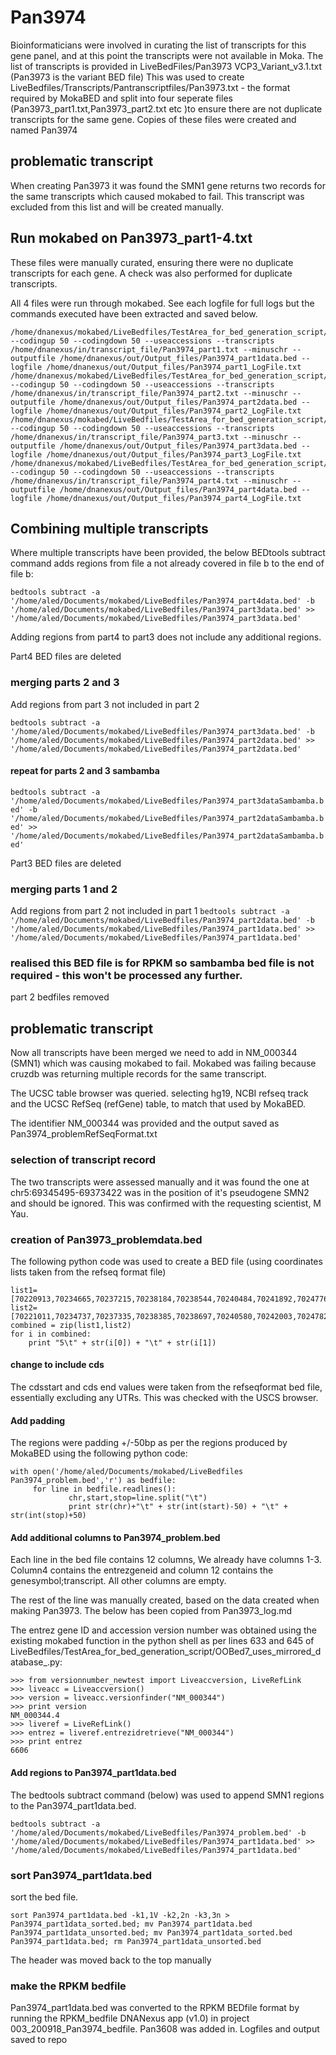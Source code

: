 # Pan3974
Bioinformaticians were involved in curating the list of transcripts for this gene panel, and at this point the transcripts were not available in Moka.
The list of transcripts is provided in LiveBedFiles/Pan3973 VCP3_Variant_v3.1.txt (Pan3973 is the variant BED file)
This was used to create LiveBedfiles/Transcripts/Pantranscriptfiles/Pan3973.txt - the format required by MokaBED and split into four seperate files (Pan3973_part1.txt,Pan3973_part2.txt etc )to ensure there are not duplicate transcripts for the same gene.
Copies of these files were created and named Pan3974

## problematic transcript
When creating Pan3973 it was found the SMN1 gene returns two records for the same transcripts which caused mokabed to fail. This transcript was excluded from this list and will be created manually.

## Run mokabed on Pan3973_part1-4.txt
These files were manually curated, ensuring there were no duplicate transcripts for each gene. A check was also performed for duplicate transcripts.

All 4 files were run through mokabed. See each logfile for full logs but the commands executed have been extracted and saved below. 
```
/home/dnanexus/mokabed/LiveBedfiles/TestArea_for_bed_generation_script/OOBed7_uses_mirrored_database_.py --codingup 50 --codingdown 50 --useaccessions --transcripts /home/dnanexus/in/transcript_file/Pan3974_part1.txt --minuschr --outputfile /home/dnanexus/out/Output_files/Pan3974_part1data.bed --logfile /home/dnanexus/out/Output_files/Pan3974_part1_LogFile.txt 
/home/dnanexus/mokabed/LiveBedfiles/TestArea_for_bed_generation_script/OOBed7_uses_mirrored_database_.py --codingup 50 --codingdown 50 --useaccessions --transcripts /home/dnanexus/in/transcript_file/Pan3974_part2.txt --minuschr --outputfile /home/dnanexus/out/Output_files/Pan3974_part2data.bed --logfile /home/dnanexus/out/Output_files/Pan3974_part2_LogFile.txt 
/home/dnanexus/mokabed/LiveBedfiles/TestArea_for_bed_generation_script/OOBed7_uses_mirrored_database_.py --codingup 50 --codingdown 50 --useaccessions --transcripts /home/dnanexus/in/transcript_file/Pan3974_part3.txt --minuschr --outputfile /home/dnanexus/out/Output_files/Pan3974_part3data.bed --logfile /home/dnanexus/out/Output_files/Pan3974_part3_LogFile.txt 
/home/dnanexus/mokabed/LiveBedfiles/TestArea_for_bed_generation_script/OOBed7_uses_mirrored_database_.py --codingup 50 --codingdown 50 --useaccessions --transcripts /home/dnanexus/in/transcript_file/Pan3974_part4.txt --minuschr --outputfile /home/dnanexus/out/Output_files/Pan3974_part4data.bed --logfile /home/dnanexus/out/Output_files/Pan3974_part4_LogFile.txt 
```

## Combining multiple transcripts
Where multiple transcripts have been provided, the below BEDtools subtract command adds regions from file a not already covered in file b to the end of file b:

`bedtools subtract -a '/home/aled/Documents/mokabed/LiveBedfiles/Pan3974_part4data.bed' -b '/home/aled/Documents/mokabed/LiveBedfiles/Pan3974_part3data.bed' >> '/home/aled/Documents/mokabed/LiveBedfiles/Pan3974_part3data.bed'`

Adding regions from part4 to part3 does not include any additional regions.

Part4 BED files are deleted

### merging parts 2 and 3
Add regions from part 3 not included in part 2

`bedtools subtract -a '/home/aled/Documents/mokabed/LiveBedfiles/Pan3974_part3data.bed' -b '/home/aled/Documents/mokabed/LiveBedfiles/Pan3974_part2data.bed' >> '/home/aled/Documents/mokabed/LiveBedfiles/Pan3974_part2data.bed'`

#### repeat for parts 2 and 3 sambamba
`bedtools subtract -a '/home/aled/Documents/mokabed/LiveBedfiles/Pan3974_part3dataSambamba.bed' -b '/home/aled/Documents/mokabed/LiveBedfiles/Pan3974_part2dataSambamba.bed' >> '/home/aled/Documents/mokabed/LiveBedfiles/Pan3974_part2dataSambamba.bed'`

Part3 BED files are deleted

### merging parts 1 and 2
Add regions from part 2 not included in part 1
`bedtools subtract -a '/home/aled/Documents/mokabed/LiveBedfiles/Pan3974_part2data.bed' -b '/home/aled/Documents/mokabed/LiveBedfiles/Pan3974_part1data.bed' >> '/home/aled/Documents/mokabed/LiveBedfiles/Pan3974_part1data.bed'`

### realised this BED file is for RPKM so sambamba bed file is not required - this won't be processed any further.
part 2 bedfiles removed

## problematic transcript
Now all transcripts have been merged we need to add in NM_000344 (SMN1) which was causing mokabed to fail.
Mokabed was failing because cruzdb was returning multiple records for the same transcript.

The UCSC table browser was queried. selecting hg19, NCBI refseq track and the UCSC RefSeq (refGene) table, to match that used by MokaBED.

The identifier NM_000344 was provided and the output saved as Pan3974_problemRefSeqFormat.txt

### selection of transcript record
The two transcripts were assessed manually and it was found the one at chr5:69345495-69373422 was in the position of it's pseudogene SMN2 and should be ignored. This was confirmed with the requesting scientist, M Yau.

### creation of Pan3973_problemdata.bed
The following python code was used to create a BED file (using coordinates lists taken from the refseq format file)
```
list1=[70220913,70234665,70237215,70238184,70238544,70240484,70241892,70247767,70248265]
list2=[70221011,70234737,70237335,70238385,70238697,70240580,70242003,70247821,70248842]
combined = zip(list1,list2)
for i in combined:
    print "5\t" + str(i[0]) + "\t" + str(i[1])
```

#### change to include cds
The cdsstart and cds end values were taken from the refseqformat bed file, essentially excluding any UTRs. This was checked with the USCS browser.

#### Add padding
The regions were padding +/-50bp as per the regions produced by MokaBED using the following python code:

```
with open('/home/aled/Documents/mokabed/LiveBedfiles Pan3974_problem.bed','r') as bedfile:
     for line in bedfile.readlines():
             chr,start,stop=line.split("\t")
             print str(chr)+"\t" + str(int(start)-50) + "\t" + str(int(stop)+50)
```

#### Add additional columns to Pan3974_problem.bed
Each line in the bed file contains 12 columns, We already have columns 1-3. Column4 contains the entrezgeneid and column 12 contains the genesymbol;transcript. All other columns are empty.

The rest of the line was manually created, based on the data created when making Pan3973. The below has been copied from Pan3973_log.md

The entrez gene ID and accession version number was obtained using the existing mokabed function in the python shell as per lines 633 and 645 of LiveBedfiles/TestArea_for_bed_generation_script/OOBed7_uses_mirrored_database_.py:
```
>>> from versionnumber_newtest import Liveaccversion, LiveRefLink
>>> liveacc = Liveaccversion()
>>> version = liveacc.versionfinder("NM_000344")
>>> print version
NM_000344.4
>>> liveref = LiveRefLink()
>>> entrez = liveref.entrezidretrieve("NM_000344")
>>> print entrez
6606
```

#### Add regions to Pan3974_part1data.bed
The bedtools subtract command (below) was used to append SMN1 regions to the Pan3974_part1data.bed.

```
bedtools subtract -a '/home/aled/Documents/mokabed/LiveBedfiles/Pan3974_problem.bed' -b '/home/aled/Documents/mokabed/LiveBedfiles/Pan3974_part1data.bed' >> '/home/aled/Documents/mokabed/LiveBedfiles/Pan3974_part1data.bed'
```

### sort Pan3974_part1data.bed
sort the bed file.
```
sort Pan3974_part1data.bed -k1,1V -k2,2n -k3,3n > Pan3974_part1data_sorted.bed; mv Pan3974_part1data.bed Pan3974_part1data_unsorted.bed; mv Pan3974_part1data_sorted.bed Pan3974_part1data.bed; rm Pan3974_part1data_unsorted.bed
```

The header was moved back to the top manually

### make the RPKM bedfile
Pan3974_part1data.bed was converted to the RPKM BEDfile format by running the RPKM_bedfile DNANexus app (v1.0) in project 003_200918_Pan3974_bedfile.
Pan3608 was added in. 
Logfiles and output saved to repo